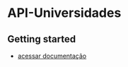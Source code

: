 # API-Universidades

## Getting started

- [acessar documentação](https://api-universidades.vercel.app)
